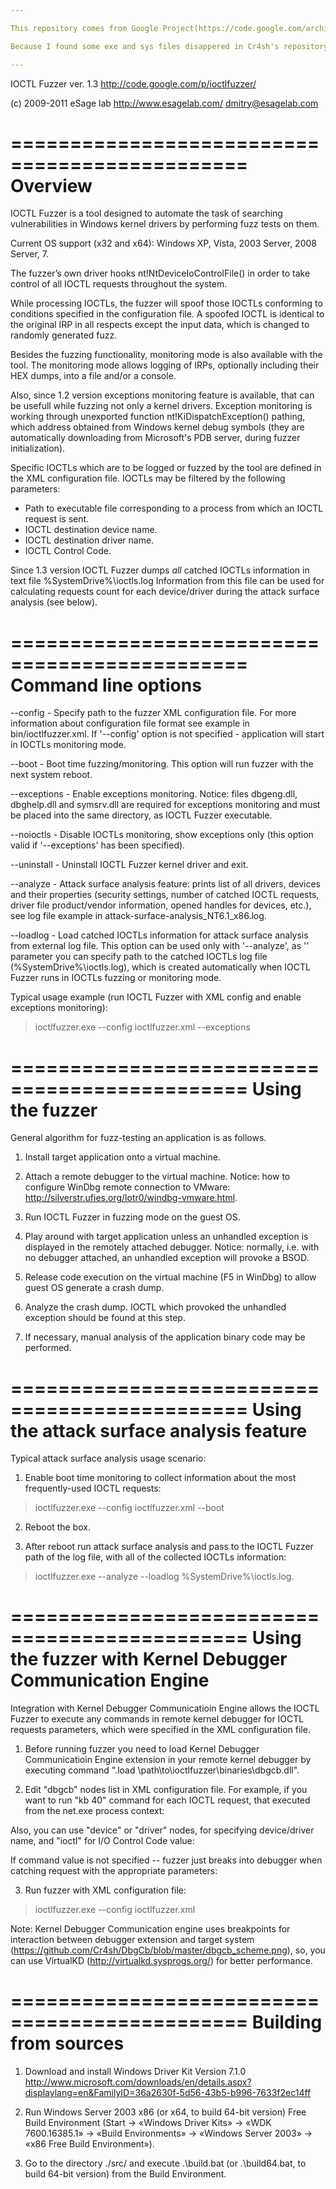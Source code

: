 ```yaml
---

This repository comes from Google Project(https://code.google.com/archive/p/ioctlfuzzer/source/default/source)

Because I found some exe and sys files disappered in Cr4sh's repository.

---
```



IOCTL Fuzzer ver. 1.3
 http://code.google.com/p/ioctlfuzzer/

 (c) 2009-2011 eSage lab
 http://www.esagelab.com/
 dmitry@esagelab.com


==============================================
 Overview
==============================================

IOCTL Fuzzer is a tool designed to automate the task of searching vulnerabilities in Windows kernel drivers by performing fuzz tests on them.

Current OS support (x32 and x64): Windows XP, Vista, 2003 Server, 2008 Server, 7.

The fuzzer’s own driver hooks nt!NtDeviceIoControlFile() in order to take control of all IOCTL requests throughout the system.

While processing IOCTLs, the fuzzer will spoof those IOCTLs conforming to conditions specified in the configuration file. A spoofed IOCTL is identical to the original IRP in all respects except the input data, which is changed to randomly generated fuzz.

Besides the fuzzing functionality, monitoring mode is also available with the tool. The monitoring mode allows logging of IRPs, optionally including their HEX dumps, into a file and/or a console.

Also, since 1.2 version exceptions monitoring feature is available, that can be usefull while fuzzing not only a kernel drivers. Exception monitoring is working through unexported function nt!KiDispatchException() pathing, which address obtained from Windows kernel debug symbols (they are automatically downloading from Microsoft's PDB server, during fuzzer initialization).

Specific IOCTLs which are to be logged or fuzzed by the tool are defined in the XML configuration file. IOCTLs may be filtered by the following parameters:

* Path to executable file corresponding to a process from which an IOCTL request is sent.
* IOCTL destination device name.
* IOCTL destination driver name.
* IOCTL Control Code.

Since 1.3 version IOCTL Fuzzer dumps _all_ catched IOCTLs information in text file %SystemDrive%\ioctls.log
Information from this file can be used for calculating requests count for each device/driver during the attack surface analysis (see below).


==============================================
 Command line options
==============================================

--config <path> - Specify path to the fuzzer XML configuration file. For more information about configuration file format see example in bin/ioctlfuzzer.xml. If '--config' option is not specified - application will start in IOCTLs monitoring mode.

--boot - Boot time fuzzing/monitoring. This option will run fuzzer with the next system reboot.

--exceptions - Enable exceptions monitoring. Notice: files dbgeng.dll, dbghelp.dll and symsrv.dll are required for exceptions monitoring and must be placed into the same directory, as IOCTL Fuzzer executable.

--noioctls - Disable IOCTLs monitoring, show exceptions only (this option valid if '--exceptions' has been specified).

--uninstall - Uninstall IOCTL Fuzzer kernel driver and exit.

--analyze - Attack surface analysis feature: prints list of all drivers, devices and their properties (security settings, number of catched IOCTL requests, driver file product/vendor information, opened handles for devices, etc.), see log file example in attack-surface-analysis_NT6.1_x86.log.

--loadlog <path> - Load catched IOCTLs information for attack surface analysis from external log file. This option can be used only with '--analyze', as '<path>' parameter you can specify path to the catched IOCTLs log file (%SystemDrive%\ioctls.log), which is created automatically when IOCTL Fuzzer runs in IOCTLs fuzzing or monitoring mode.


Typical usage example (run IOCTL Fuzzer with XML config and enable exceptions monitoring):

> ioctlfuzzer.exe --config ioctlfuzzer.xml --exceptions


==============================================
 Using the fuzzer
==============================================

General algorithm for fuzz-testing an application is as follows.

1. Install target application onto a virtual machine.

2. Attach a remote debugger to the virtual machine. Notice: how to configure WinDbg remote connection to VMware: http://silverstr.ufies.org/lotr0/windbg-vmware.html.

3. Run IOCTL Fuzzer in fuzzing mode on the guest OS.

4. Play around with target application unless an unhandled exception is displayed in the remotely attached debugger. Notice: normally, i.e. with no debugger attached, an unhandled exception will provoke a BSOD.  

5. Release code execution on the virtual machine (F5 in WinDbg) to allow guest OS generate a crash dump.

6. Analyze the crash dump. IOCTL which provoked the unhandled exception should be found at this step.

7. If necessary, manual analysis of the application binary code may be performed.


==============================================
 Using the attack surface analysis feature
==============================================

Typical attack surface analysis usage scenario:

1. Enable boot time monitoring to collect information about the most frequently-used IOCTL requests:

  > ioctlfuzzer.exe --config ioctlfuzzer.xml --boot

2. Reboot the box.

3. After reboot run attack surface analysis and pass to the IOCTL Fuzzer path of the log file, with all of the collected IOCTLs information:

  > ioctlfuzzer.exe --analyze --loadlog %SystemDrive%\ioctls.log.


==============================================
 Using the fuzzer with
 Kernel Debugger Communication Engine
==============================================

Integration with Kernel Debugger Communicatioin Engine allows the IOCTL Fuzzer to execute any commands in remote kernel debugger for IOCTL requests parameters, which were specified in the XML configuration file.


1. Before running fuzzer you need to load Kernel Debugger Communicatioin Engine extension in your remote kernel debugger by executing command ".load \path\to\ioctlfuzzer\binaries\dbgcb.dll".


2. Edit "dbgcb" nodes list in XML configuration file. For example, if you want to run "kb 40" command for each IOCTL request, that executed from the net.exe process context:

<dbgcb>
 <process val="net.exe"><![CDATA[kb 40]]></process>
</dbgcb>

Also, you can use "device" or "driver" nodes, for specifying device/driver name, and "ioctl" for I/O Control Code value:

<dbgcb>
 <device val="\Device\Ndis"><![CDATA[kb 40]]></device>
 <driver val="\Driver\NDIS"><![CDATA[kb 40]]></driver>
 <ioctl val="0x00170014"><![CDATA[kb 40]]></ioctl>
</dbgcb>

If command value is not specified -- fuzzer just breaks into debugger when catching request with the appropriate parameters:

<dbgcb>
 <process val="net.exe" />
</dbgcb>


3. Run fuzzer with XML configuration file:

  > ioctlfuzzer.exe --config ioctlfuzzer.xml


Note: Kernel Debugger Communication engine uses breakpoints for interaction between debugger extension and target system (https://github.com/Cr4sh/DbgCb/blob/master/dbgcb_scheme.png), so, you can use VirtualKD (http://virtualkd.sysprogs.org/) for better performance.


==============================================
 Building from sources
==============================================

1. Download and install Windows Driver Kit Version 7.1.0
http://www.microsoft.com/downloads/en/details.aspx?displaylang=en&FamilyID=36a2630f-5d56-43b5-b996-7633f2ec14ff   

2. Run Windows Server 2003 x86 (or x64, to build 64-bit version) Free Build Environment (Start -> «Windows Driver Kits» -> «WDK 7600.16385.1» ->
«Build Environments» -> «Windows Server 2003» -> «x86 Free Build Environment»).

3. Go to the directory ./src/ and execute .\build.bat (or .\build64.bat, to build 64-bit version) from the Build Environment.
